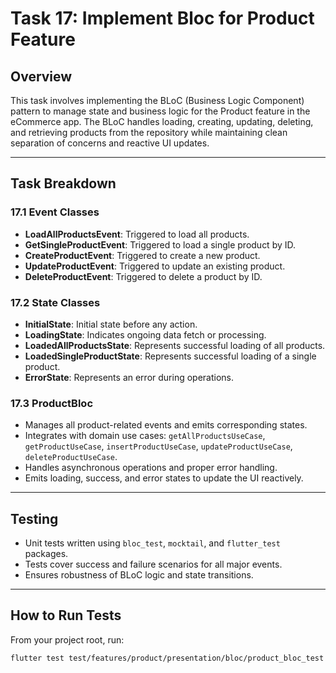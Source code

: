 # Task 17: Implement Bloc for Product Feature

## Overview

This task involves implementing the BLoC (Business Logic Component) pattern to manage state and business logic for the Product feature in the eCommerce app. The BLoC handles loading, creating, updating, deleting, and retrieving products from the repository while maintaining clean separation of concerns and reactive UI updates.

---

## Task Breakdown

### 17.1 Event Classes

- **LoadAllProductsEvent**: Triggered to load all products.
- **GetSingleProductEvent**: Triggered to load a single product by ID.
- **CreateProductEvent**: Triggered to create a new product.
- **UpdateProductEvent**: Triggered to update an existing product.
- **DeleteProductEvent**: Triggered to delete a product by ID.

### 17.2 State Classes

- **InitialState**: Initial state before any action.
- **LoadingState**: Indicates ongoing data fetch or processing.
- **LoadedAllProductsState**: Represents successful loading of all products.
- **LoadedSingleProductState**: Represents successful loading of a single product.
- **ErrorState**: Represents an error during operations.

### 17.3 ProductBloc

- Manages all product-related events and emits corresponding states.
- Integrates with domain use cases: `getAllProductsUseCase`, `getProductUseCase`, `insertProductUseCase`, `updateProductUseCase`, `deleteProductUseCase`.
- Handles asynchronous operations and proper error handling.
- Emits loading, success, and error states to update the UI reactively.

---

## Testing

- Unit tests written using `bloc_test`, `mocktail`, and `flutter_test` packages.
- Tests cover success and failure scenarios for all major events.
- Ensures robustness of BLoC logic and state transitions.

---

## How to Run Tests

From your project root, run:

```bash
flutter test test/features/product/presentation/bloc/product_bloc_test.dart
